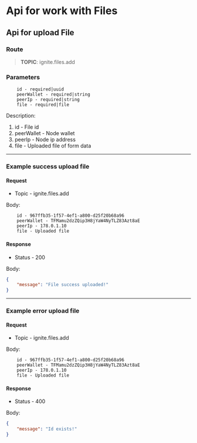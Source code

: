 # Api for work with Files

## Api for upload File

### Route
> **TOPIC**: ignite.files.add

### Parameters
```
    id - required|uuid
    peerWallet - required|string
    peerIp - required|string
    file - required|file
```

Description:
1. id - File id
2. peerWallet - Node wallet
3. peerIp - Node ip address
4. file - Uploaded file of form data
---------------------------------------------------------
### Example success upload file

#### Request 

* Topic - ignite.files.add

Body:
```
    id - 967ffb35-1f57-4ef1-a800-d25f20b68a96
    peerWallet - TFMamu2dzZQip3H8jYaW4NyTLZ83Azt8aE
    peerIp - 178.0.1.10
    file - Uploaded file
``` 

#### Response
* Status - 200

Body:
```json
{
    "message": "File success uploaded!"
}
``` 
---------------------------------------------------------
### Example error upload file

#### Request 

* Topic - ignite.files.add

Body:
```
    id - 967ffb35-1f57-4ef1-a800-d25f20b68a96
    peerWallet - TFMamu2dzZQip3H8jYaW4NyTLZ83Azt8aE
    peerIp - 178.0.1.10
    file - Uploaded file
``` 

#### Response
* Status - 400

Body:
```json
{
    "message": "Id exists!"
}
``` 
